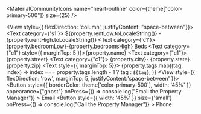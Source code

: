 <MaterialCommunityIcons name="magnify" size={24} color="black" />
<MaterialCommunityIcons name="heart-outline" size={24} color="black" />
<MaterialCommunityIcons name="account-circle-outline" size={24} color="black" />

<MaterialCommunityIcons name="heart-outline" color={theme["color-primary-500"]}
          size={25}
          />

  <View style={{ flexDirection: 'column', justifyContent: "space-between"}}>
          <Text category={'s1'}>
            ${property.rentLow.toLocaleString()} 
            - {property.rentHigh.toLocaleString()}
          </Text>
          <Text category={'c1'}>{property.bedroomLow}-{property.bedroomsHigh} Beds </Text>
          <Text category={"c1"} style={{ marginTop: 5 }}>{property.name}</Text>
          <Text category={"c1"}>{property.street}</Text>
          <Text category={"c1"}>
            {property.city}- {property.state}. {property.zip}
          </Text>
          <Text style={{ marginTop: 5}}>
            {property.tags.map((tag, index) => 
             index === property.tags.length - 1 ? tag : `${tag}`,
           )}
          </Text>
          <View style={{ flexDirection: 'row', marginTop: 5, justifyContent:'space-between' }}>
            <Button 
              style={{
                borderColor: theme['color-primary-500'],
                width: '45%'
              }}
              appearance={"ghost"}
              onPress={() => console.log("Email the Property Manager")}
              >
              Email
            </Button>
            <Button 
                style={{
                  width: '45%'
                }}
              size={'small'}
              onPress={() => console.log("Call the Property Manager")}
             >
              Phone
            </Button>
          </View>          
        </View>         